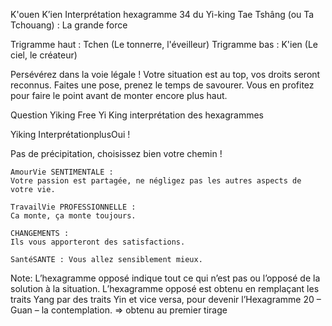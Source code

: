 K'ouen
K’ien
Interprétation hexagramme 34 du Yi-king
Tae Tshâng (ou Ta Tchouang) :
La grande force

Trigramme haut : Tchen (Le tonnerre, l'éveilleur)
Trigramme bas : K'ien (Le ciel, le créateur)

Persévérez dans la voie légale !
Votre situation est au top, vos droits seront reconnus. Faites une pose, prenez le temps de savourer.
Vous en profitez pour faire le point avant de monter encore plus haut.

Question Yiking
Free Yi King interprétation des hexagrammes
	

	
Yiking InterprétationplusOui !

Pas de précipitation,
choisissez bien votre chemin !

    AmourVie SENTIMENTALE :
    Votre passion est partagée, ne négligez pas les autres aspects de votre vie.

    TravailVie PROFESSIONNELLE :
    Ca monte, ça monte toujours.

    CHANGEMENTS :
    Ils vous apporteront des satisfactions.

    SantéSANTE : Vous allez sensiblement mieux.



Note:
    L’hexagramme opposé indique tout ce qui n’est pas ou l’opposé de la solution à la situation.
    L’hexagramme opposé est obtenu en remplaçant les traits Yang par des traits Yin et vice versa, pour devenir l’Hexagramme 20 – Guan – la contemplation. => obtenu au premier tirage